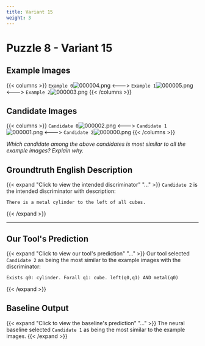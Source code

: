 ```yaml
---
title: Variant 15
weight: 3
---
```


# Puzzle 8 - Variant 15

## Example Images
{{< columns >}}
`Example 0`![000004.png](/clevr-variants/train/fovariant-15/render/images/CLEVR_val_000004.png)
<--->
`Example 1`![000005.png](/clevr-variants/train/fovariant-15/render/images/CLEVR_val_000005.png)
<--->
`Example 2`![000003.png](/clevr-variants/train/fovariant-15/render/images/CLEVR_val_000003.png)
{{< /columns >}}

## Candidate Images
{{< columns >}}
`Candidate 0`![000002.png](/clevr-variants/train/fovariant-15/render/images/CLEVR_val_000002.png)
<--->
`Candidate 1`![000001.png](/clevr-variants/train/fovariant-15/render/images/CLEVR_val_000001.png)
<--->
`Candidate 2`![000000.png](/clevr-variants/train/fovariant-15/render/images/CLEVR_val_000000.png)
{{< /columns >}}

*Which candidate among the above candidates is most similar to all the example images? Explain why.*

## Groundtruth English Description

{{< expand "Click to view the intended discriminator" "..." >}}
`Candidate 2` is the intended discriminator with description:
```plaintext 
There is a metal cylinder to the left of all cubes.
```
{{< /expand >}}

---



## Our Tool's Prediction

{{< expand "Click to view our tool's prediction" "..." >}}
Our tool selected `Candidate 2` as being the most similar to the example images with the discriminator:
```plaintext
Exists q0: cylinder. Forall q1: cube. left(q0,q1) AND metal(q0)
```
{{< /expand >}}



## Baseline Output

{{< expand "Click to view the baseline's prediction" "..." >}}
The neural baseline selected `Candidate 1` as being the most similar to the example images.
{{< /expand >}}

